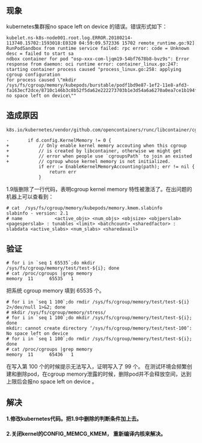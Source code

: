 ## 现象
kubernetes集群报no space left on device 的错误。错误形式如下：
```
kubelet.ns-k8s-node001.root.log.ERROR.20180214-113740.15702:1593018:E0320 04:59:09.572336 15702 remote_runtime.go:92] RunPodSandbox from runtime service failed: rpc error: code = Unknown desc = failed to start sa
ndbox container for pod "osp-xxx-com-ljqm19-54bf7678b8-bvz9s": Error response from daemon: oci runtime error: container_linux.go:247: starting container process caused "process_linux.go:258: applying cgroup configuration
for process caused \"mkdir /sys/fs/cgroup/memory/kubepods/burstable/podf1bd9e87-1ef2-11e8-afd3-fa163ecf2dce/8710c146b3c8b52f5da62e222273703b1e3d54a6a6270a0ea7ce1b194f1b5053: no space left on device\""
```

## 造成原因
```
k8s.io/kubernetes/vendor/github.com/opencontainers/runc/libcontainer/cgroups/fs/memory.go

-		if d.config.KernelMemory != 0 {
+			// Only enable kernel memory accouting when this cgroup
+			// is created by libcontainer, otherwise we might get
+			// error when people use `cgroupsPath` to join an existed
+			// cgroup whose kernel memory is not initialized.
 			if err := EnableKernelMemoryAccounting(path); err != nil {
 				return err
 			}
```
1.9版删除了一行代码，表明cgroup kernel memory 特性被激活了。在出问题的机器上可以查看到：
```
# cat  /sys/fs/cgroup/memory/kubepods/memory.kmem.slabinfo 
slabinfo - version: 2.1
# name            <active_objs> <num_objs> <objsize> <objperslab> <pagesperslab> : tunables <limit> <batchcount> <sharedfactor> : slabdata <active_slabs> <num_slabs> <sharedavail>
```

## 验证
```
# for i in `seq 1 65535`;do mkdir /sys/fs/cgroup/memory/test/test-${i}; done  
# cat /proc/cgroups |grep memory  
memory  11      65535   1
```
把系统 cgroup memory 填到 65535 个。
```
# for i in `seq 1 100`;do rmdir /sys/fs/cgroup/memory/test/test-${i} 2>/dev/null 1>&2; done   
# mkdir /sys/fs/cgroup/memory/stress/  
# for i in `seq 1 100`;do mkdir /sys/fs/cgroup/memory/test/test-${i}; done   
mkdir: cannot create directory ‘/sys/fs/cgroup/memory/test/test-100’: No space left on device  
# for i in `seq 1 100`;do rmdir /sys/fs/cgroup/memory/test/test-${i}; done  
# cat /proc/cgroups |grep memory  
memory  11      65436   1  
```
在写入第 100 个的时候提示无法写入，证明写入了 99 个。
在测试环境会频繁创建和删除pod，在cgroup memory泄露的时候，删除pod并不会释放空间，达到上限后会报no space left on device 。

## 解决
#### 1.修改kubernetes代码。把1.9中删除的判断条件加上去。
#### 2.关闭kernel的CONFIG_MEMCG_KMEM， 重新编译内核来解决。
